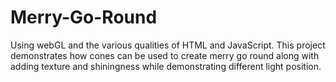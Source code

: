 # Merry-Go-Round
Using webGL and the various qualities of HTML and JavaScript. This project demonstrates how cones can be used to create merry go round along with adding texture and shiningness while demonstrating different light position. 
